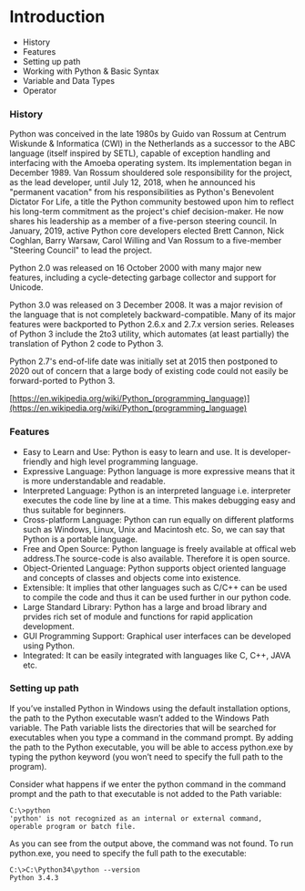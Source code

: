 # Introduction
- History
- Features
- Setting up path
- Working with Python & Basic Syntax 
- Variable and Data Types 
- Operator

### History
Python was conceived in the late 1980s by Guido van Rossum at Centrum Wiskunde & Informatica (CWI) in the Netherlands as a successor to the ABC language (itself inspired by SETL), capable of exception handling and interfacing with the Amoeba operating system. Its implementation began in December 1989. Van Rossum shouldered sole responsibility for the project, as the lead developer, until July 12, 2018, when he announced his "permanent vacation" from his responsibilities as Python's Benevolent Dictator For Life, a title the Python community bestowed upon him to reflect his long-term commitment as the project's chief decision-maker. He now shares his leadership as a member of a five-person steering council. In January, 2019, active Python core developers elected Brett Cannon, Nick Coghlan, Barry Warsaw, Carol Willing and Van Rossum to a five-member "Steering Council" to lead the project.

Python 2.0 was released on 16 October 2000 with many major new features, including a cycle-detecting garbage collector and support for Unicode.

Python 3.0 was released on 3 December 2008. It was a major revision of the language that is not completely backward-compatible. Many of its major features were backported to Python 2.6.x and 2.7.x version series. Releases of Python 3 include the 2to3 utility, which automates (at least partially) the translation of Python 2 code to Python 3.

Python 2.7's end-of-life date was initially set at 2015 then postponed to 2020 out of concern that a large body of existing code could not easily be forward-ported to Python 3.

[https://en.wikipedia.org/wiki/Python_(programming_language)](https://en.wikipedia.org/wiki/Python_(programming_language)

### Features
- Easy to Learn and Use: Python is easy to learn and use. It is developer-friendly and high level programming language.
- Expressive Language: Python language is more expressive means that it is more understandable and readable.
- Interpreted Language: Python is an interpreted language i.e. interpreter executes the code line by line at a time. This makes debugging easy and thus suitable for beginners.
- Cross-platform Language: Python can run equally on different platforms such as Windows, Linux, Unix and Macintosh etc. So, we can say that Python is a portable language.
- Free and Open Source: Python language is freely available at offical web address.The source-code is also available. Therefore it is open source.
- Object-Oriented Language: Python supports object oriented language and concepts of classes and objects come into existence.
- Extensible: It implies that other languages such as C/C++ can be used to compile the code and thus it can be used further in our python code.
- Large Standard Library: Python has a large and broad library and prvides rich set of module and functions for rapid application development.
- GUI Programming Support: Graphical user interfaces can be developed using Python.
- Integrated: It can be easily integrated with languages like C, C++, JAVA etc.

### Setting up path
If you’ve installed Python in Windows using the default installation options, the path to the Python executable wasn’t added to the Windows Path variable. The Path variable lists the directories that will be searched for executables when you type a command in the command prompt. By adding the path to the Python executable, you will be able to access python.exe by typing the python keyword (you won’t need to specify the full path to the program).

Consider what happens if we enter the python command in the command prompt and the path to that executable is not added to the Path variable:

```shell script
C:\>python
'python' is not recognized as an internal or external command,
operable program or batch file.
```

As you can see from the output above, the command was not found. To run python.exe, you need to specify the full path to the executable:

```shell script
C:\>C:\Python34\python --version
Python 3.4.3
```
